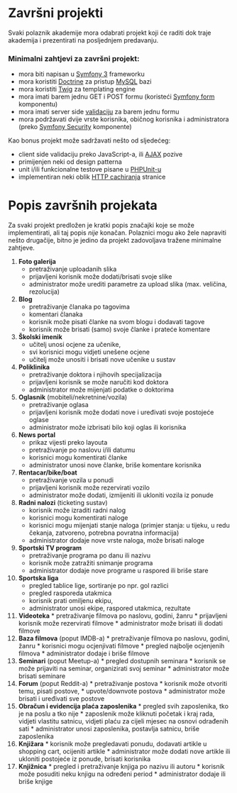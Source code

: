 Završni projekti
========================

Svaki polaznik akademije mora odabrati projekt koji će raditi dok traje akademija i prezentirati na posljednjem predavanju.

### Minimalni zahtjevi za završni projekt:
- mora biti napisan u [Symfony 3](http://symfony.com) frameworku
- mora koristiti [Doctrine](http://www.doctrine-project.org/) za pristup [MySQL](http://dev.mysql.com/doc/refman/5.7/en/) bazi
- mora koristiti [Twig](http://twig.sensiolabs.org/) za templating engine
- mora imati barem jednu GET i POST formu (koristeći [Symfony form](http://twig.sensiolabs.org) komponentu)
- mora imati server side [validaciju](https://symfony.com/doc/current/validation.html) za barem jednu formu
- mora podržavati dvije vrste korisnika, običnog korisnika i administratora (preko [Symfony Security](http://symfony.com/doc/current/security.html) komponente)

Kao bonus projekt može sadržavati nešto od sljedećeg:
- client side validaciju preko JavaScript-a, ili [AJAX](https://en.wikipedia.org/wiki/Ajax_(programming)) pozive
- primijenjen neki od design patterna
- unit i/ili funkcionalne testove pisane u [PHPUnit-u](https://phpunit.de/)
- implementiran neki oblik [HTTP cachiranja](http://symfony.com/doc/current/http_cache.html) stranice

Popis završnih projekata
========================

Za svaki projekt predložen je kratki popis značajki koje se može implementirati, ali taj popis *nije* konačan. Polaznici mogu ako žele napraviti nešto drugačije, bitno je jedino da projekt zadovoljava tražene minimalne zahtjeve.

1. **Foto galerija**
	* pretraživanje uploadanih slika
	* prijavljeni korisnik može dodati/brisati svoje slike
	* administrator može urediti parametre za upload slika (max. veličina, rezolucija)
10. **Blog**
	* pretraživanje članaka po tagovima
	* komentari članaka
	* korisnik može pisati članke na svom blogu i dodavati tagove
	* korisnik može brisati (samo) svoje članke i prateće komentare
20. **Školski imenik**
	* učitelj unosi ocjene za učenike,
	* svi korisnici mogu vidjeti unešene ocjene
	* učitelj može unositi i brisati nove učenike u sustav
30. **Poliklinika**
	* pretraživanje doktora i njihovih specijalizacija
	* prijavljeni korisnik se može naručiti kod doktora
	* administrator može mijenjati podatke o doktorima
40. **Oglasnik** (mobiteli/nekretnine/vozila)
	* pretraživanje oglasa
	* prijavljeni korisnik može dodati nove i uređivati svoje postojeće oglase
	* administrator može izbrisati bilo koji oglas ili korisnika
50. **News portal**
	* prikaz vijesti preko layouta
	* pretraživanje po naslovu i/ili datumu
	* korisnici mogu komentirati članke
	* administrator unosi nove članke, briše komentare korisnika
60. **Rentacar/bike/boat**
	* pretraživanje vozila u ponudi
	* prijavljeni korisnik može rezervirati vozilo
	* administrator može dodati, izmijeniti ili ukloniti vozila iz ponude
70. **Radni nalozi** (ticketing sustav)
	* korisnik može izraditi radni nalog
	* korisnici mogu komentirati naloge
	* korisnici mogu mijenjati stanje naloga (primjer stanja: u tijeku, u redu čekanja, zatvoreno, potrebna povratna informacija)
	* administrator dodaje nove vrste naloga, može brisati naloge
80. **Sportski TV program**
	* pretraživanje programa po danu ili nazivu
	* korisnik može zatražiti snimanje programa
	* administrator dodaje nove programe u raspored ili briše stare
90. **Sportska liga**
	* pregled tablice lige, sortiranje po npr. gol razlici
	* pregled rasporeda utakmica
	* korisnik prati omiljenu ekipu,
	* administrator unosi ekipe, raspored utakmica, rezultate
100. **Videoteka**
	* pretraživanje filmova po naslovu, godini, žanru
	* prijavljeni korisnik može rezervirati filmove
	* administrator može brisati ili dodati filmove
110. **Baza filmova** (poput IMDB-a)
	* pretraživanje filmova po naslovu, godini, žanru
	* korisnici mogu ocjenjivati filmove
	* pregled najbolje ocjenjenih filmova
	* administrator dodaje i briše filmove
120. **Seminari** (poput Meetup-a)
	* pregled dostupnih seminara
	* korisnik se može prijaviti na seminar, organizirati svoj seminar
	* administrator može brisati seminare
130. **Forum** (poput Reddit-a)
	* pretraživanje postova
	* korisnik može otvoriti temu, pisati postove,
	* upvote/downvote postova
	* administrator može brisati i uređivati sve postove
140. **Obračun i evidencija plaća zaposlenika**
	* pregled svih zaposlenika, tko je na poslu a tko nije
	* zaposlenik može kliknuti početak i kraj rada, vidjeti vlastitu satnicu, vidjeti plaću za cijeli mjesec na osnovi odrađenih sati
	* administrator unosi zaposlenika, postavlja satnicu, briše zaposlenika
150. **Knjižara**
	* korisnik može pregledavati ponudu, dodavati artikle u shopping cart, ocijeniti artikle
	* administrator može dodati nove artikle ili ukloniti postojeće iz ponude, brisati korisnika
160. **Knjižnica**
	* pregled i pretraživanje knjiga po nazivu ili autoru
	* korisnik može posuditi neku knjigu na određeni period
	* administrator dodaje ili briše knjige
